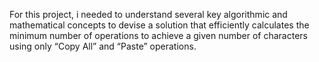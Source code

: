 For this project, i needed to understand several key algorithmic and mathematical concepts to devise a solution that efficiently calculates the minimum number of operations to achieve a given number of characters using only “Copy All” and “Paste” operations.
